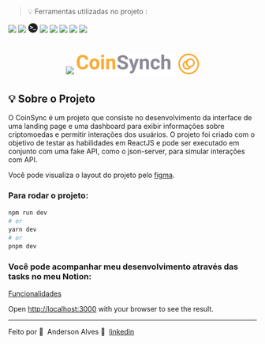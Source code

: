 > 💡 Ferramentas utilizadas no projeto :

<code><img height="20" src="https://cdn-icons-png.flaticon.com/512/174/174854.png"></code>
<code><img height="20" src="https://logospng.org/download/css-3/logo-css-3-2048.png"></code>
<code><img height="20" src="https://raw.githubusercontent.com/github/explore/80688e429a7d4ef2fca1e82350fe8e3517d3494d/topics/terminal/terminal.png"></code>
<code><img height="20" src="https://upload.wikimedia.org/wikipedia/commons/thumb/9/9a/Visual_Studio_Code_1.35_icon.svg/1024px-Visual_Studio_Code_1.35_icon.svg.png"></code>
<code><img height="20" src="https://upload.wikimedia.org/wikipedia/commons/thumb/d/d5/Tailwind_CSS_Logo.svg/2048px-Tailwind_CSS_Logo.svg.png"></code>
<code><img height="20" src="https://static-00.iconduck.com/assets.00/next-js-icon-512x512-zuauazrk.png"></code>
<code><img height="20" src="https://upload.wikimedia.org/wikipedia/commons/thumb/a/a7/React-icon.svg/2300px-React-icon.svg.png"></code>
<code><img height="20" src="https://ui.shadcn.com/apple-touch-icon.png"></code>

<h1 align="center">

<img  src="https://media.discordapp.net/attachments/779342878513954829/1135118592996802640/image.png?width=1025&height=435" />

<img src="./src/../public/images/logo.png" />
</h1>

## 💡 Sobre o Projeto

O CoinSync é um projeto que consiste no desenvolvimento da interface de uma landing page e uma dashboard para exibir informações sobre criptomoedas e permitir interações dos usuários. O projeto foi criado com o objetivo de testar as habilidades em ReactJS e pode ser executado em conjunto com uma fake API, como o json-server, para simular interações com API.


Você pode visualiza o layout do projeto pelo [figma](https://www.figma.com/file/B8scopEM014WR4Oh58UaDb/%5BEduSynch%5D--Front-End-Test?type=design&node-id=1-3752&mode=design&t=PQUexvz48MBlKy86-0).

### Para rodar o projeto:
```bash
npm run dev
# or
yarn dev
# or
pnpm dev
```

### Você pode acompanhar meu desenvolvimento através das tasks no meu Notion:

[Funcionalidades](https://natural-cylinder-034.notion.site/d4ec75c1966e4095b51549229fb9b336?v=399327e563114700971ca6f938a15470&pvs=4)


Open [http://localhost:3000](http://localhost:3000) with your browser to see the result.

---

Feito por 💜&nbsp; Anderson Alves 👋 &nbsp;[linkedin](https://www.linkedin.com/in/anderson-alves-7b5587133/)